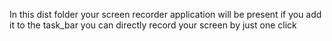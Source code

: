 In this dist folder your screen recorder application will be present if you add it to the task_bar you can directly record your screen by just one click
